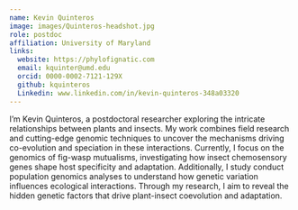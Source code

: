 ```yaml
---
name: Kevin Quinteros
image: images/Quinteros-headshot.jpg
role: postdoc
affiliation: University of Maryland
links:
  website: https://phylofignatic.com
  email: kquinter@umd.edu
  orcid: 0000-0002-7121-129X
  github: kquinteros
  Linkedin: www.linkedin.com/in/kevin-quinteros-348a03320
---
```


I’m Kevin Quinteros, a postdoctoral researcher exploring the intricate relationships between plants and insects. My work combines field research and cutting-edge genomic techniques to uncover the mechanisms driving co-evolution and speciation in these interactions. Currently, I focus on the genomics of fig-wasp mutualisms, investigating how insect chemosensory genes shape host specificity and adaptation. Additionally, I study conduct population genomics analyses to understand how genetic variation influences ecological interactions. Through my research, I aim to reveal the hidden genetic factors that drive plant-insect coevolution and adaptation.
